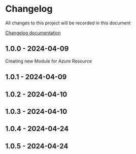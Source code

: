 # Changelog

All changes to this project will be recorded in this document

[Changelog documentation](https://keepachangelog.com/en/1.0.0/)

## 1.0.0 - 2024-04-09

Creating new Module for Azure Resource

## 1.0.1 - 2024-04-09
## 1.0.2 - 2024-04-10
## 1.0.3 - 2024-04-10
## 1.0.4 - 2024-04-24
## 1.0.5 - 2024-04-24